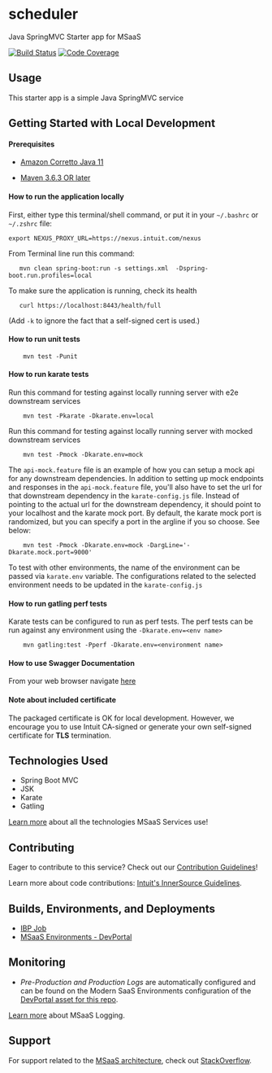 # scheduler

Java SpringMVC Starter app for MSaaS

[![Build Status](https://build.intuit.com/growth/buildStatus/buildIcon?job=intcollabs-notification/scheduler/scheduler/master)](https://build.intuit.com/growth/job/intcollabs-notification/job/scheduler/job/scheduler/job/master/)
[![Code Coverage](https://build.intuit.com/growth/buildStatus/coverageIcon?job=intcollabs-notification/scheduler/scheduler/master)](https://build.intuit.com/growth//job/intcollabs-notificationjob/scheduler/job/scheduler/job/master/)

## Usage
This starter app is a simple Java SpringMVC service

[//]: # (local development) 

## Getting Started with Local Development

#### Prerequisites
* [Amazon Corretto Java 11](https://docs.aws.amazon.com/corretto/latest/corretto-11-ug/what-is-corretto-11.html)

* [Maven 3.6.3 OR later](https://maven.apache.org/download.cgi)

#### How to run the application locally

First, either type this terminal/shell command, or put it in your `~/.bashrc` or `~/.zshrc` file:

```
export NEXUS_PROXY_URL=https://nexus.intuit.com/nexus
```

From Terminal line run this command:
```
   mvn clean spring-boot:run -s settings.xml  -Dspring-boot.run.profiles=local
```

To make sure the application is running, check its health
```
   curl https://localhost:8443/health/full
```

(Add `-k` to ignore the fact that a self-signed cert is used.)

#### How to run unit tests

```
    mvn test -Punit
```

#### How to run karate tests

Run this command for testing against locally running server with e2e downstream services

```
    mvn test -Pkarate -Dkarate.env=local
```

Run this command for testing against locally running server with mocked downstream services

```
    mvn test -Pmock -Dkarate.env=mock
```

The `api-mock.feature` file is an example of how you can setup a mock api for any downstream dependencies. In addition to setting up mock endpoints and responses in the `api-mock.feature` file, you'll also have to set the url for that downstream dependency in the `karate-config.js` file. Instead of pointing to the actual url for the downstream dependency, it should point to your localhost and the karate mock port. By default, the karate mock port is randomized, but you can specify a port in the argline if you so choose. See below:

```
    mvn test -Pmock -Dkarate.env=mock -DargLine='-Dkarate.mock.port=9000'
``` 

To test with other environments, the name of the environment can be passed via `karate.env` variable. The configurations related to the selected environment needs to be updated in the `karate-config.js`


#### How to run gatling perf tests
Karate tests can be configured to run as perf tests. The perf tests can be run against any environment using the `-Dkarate.env=<env name>`

```
    mvn gatling:test -Pperf -Dkarate.env=<environment name>
``` 

#### How to use Swagger Documentation
From your web browser navigate [here](http://localhost:8080/swagger-ui.html)


#### Note about included certificate

The packaged certificate is OK for local development. However, we encourage you to use Intuit CA-signed or generate your own self-signed certificate for **TLS** termination.


## Technologies Used
- Spring Boot MVC
- JSK
- Karate
- Gatling

[Learn more](https://github.intuit.com/pages/kubernetes/modern-saas-docs/overview/) about all the technologies MSaaS Services use!

## Contributing

Eager to contribute to this service? Check out our [Contribution Guidelines](./CONTRIBUTING.md)! 

Learn more about code contributions: [Intuit's InnerSource Guidelines](http://in/innersource).

## Builds, Environments, and Deployments

- [IBP Job](https://build.intuit.com/growth/job/intcollabs-notification/job/scheduler/job/scheduler/job/master/)
- [MSaaS Environments - DevPortal](https://devportal.intuit.com/app/dp/resource/8722364171316486115/configuration/environment)

## Monitoring

- *Pre-Production and Production Logs* are automatically configured and can be found on the Modern SaaS Environments configuration of the [DevPortal asset for this repo](https://devportal.intuit.com/app/dp/resource/8722364171316486115/configuration/environment).


[Learn more](https://github.intuit.com/pages/kubernetes/modern-saas-docs/iks/iks_logging/) about MSaaS Logging.

## Support
For support related to the [MSaaS architecture](https://github.intuit.com/pages/kubernetes/modern-saas-docs/overview/), check out [StackOverflow](https://stackoverflow.intuit.com/questions/tagged/3).
